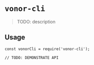 # `vonor-cli`

> TODO: description

## Usage

```
const vonorCli = require('vonor-cli');

// TODO: DEMONSTRATE API
```
